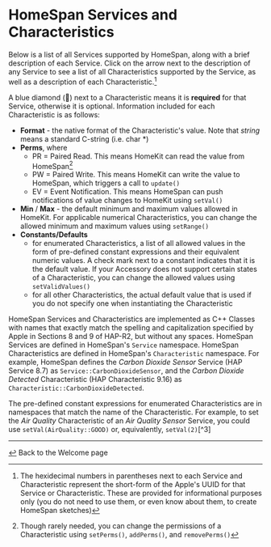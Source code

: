 # HomeSpan Services and Characteristics

Below is a list of all Services supported by HomeSpan, along with a brief description of each Service.  Click on the arrow next to the description of any Service to see a list of all Characteristics supported by the Service, as well as a description of each Characteristic.[^1]

A blue diamond (🔹) next to a Characteristic means it is **required** for that Service, otherwise it is optional.  Information included for each Characteristic is as follows:

* **Format** - the native format of the Characteristic's value.  Note that *string* means a standard C-string (i.e. char \*)
* **Perms**, where
  * PR = Paired Read.  This means HomeKit can read the value from HomeSpan[^2]
  * PW = Paired Write.  This means HomeKit can write the value to HomeSpan, which triggers a call to `update()`
  * EV = Event Notification.  This means HomeSpan can push notifications of value changes to HomeKit using `setVal()`
* **Min** / **Max** - the default minimum and maximum values allowed in HomeKit.  For applicable numerical Characteristics, you can change the allowed minimum and maximum values using `setRange()`
* **Constants/Defaults**
  * for enumerated Characteristics, a list of all allowed values in the form of pre-defined constant expressions and their equivalent numeric values.  A check mark next to a constant indicates that it is the default value.  If your Accessory does not support certain states of a Characteristic, you can change the allowed values using `setValidValues()`
  * for all other Characteristics, the actual default value that is used if you do not specify one when instantiating the Characteristic

 [^1]: The hexidecimal numbers in parentheses next to each Service and Characteristic represent the short-form of the Apple's UUID for that Service or Characteristic.  These are provided for informational purposes only (you do not need to use them, or even know about them, to create HomeSpan sketches)

 [^2]: Though rarely needed, you can change the permissions of a Characteristic using `setPerms()`, `addPerms()`, and `removePerms()`
 
HomeSpan Services and Characteristics are implemented as C++ Classes with names that exactly match the spelling and capitalization specified by Apple in Sections 8  and 9 of HAP-R2, but without any spaces.  HomeSpan Services are defined in HomeSpan's `Service` namespace.  HomeSpan Characteristics are defined in HomeSpan's `Characteristic` namespace.  For example, HomeSpan defines the *Carbon Dioxide Sensor* Service (HAP Service 8.7) as `Service::CarbonDioxideSensor`, and the *Carbon Dioxide Detected* Characteristic (HAP Characteristic 9.16) as `Characteristic::CarbonDioxideDetected`.

The pre-defined constant expressions for enumerated Characteristics are in namespaces that match the name of the Characteristic.  For example, to set the *Air Quality* Characteristic of an *Air Quality Sensor* Service, you could use `setVal(AirQuality::GOOD)` or, equivalently, `setVal(2)`[^3]

<!-- *AUTOGENERATED* TEXT.  DO NOT EDIT THIS LINE OR ANYTHING BELOW -->

---

[↩️](../README.md) Back to the Welcome page
